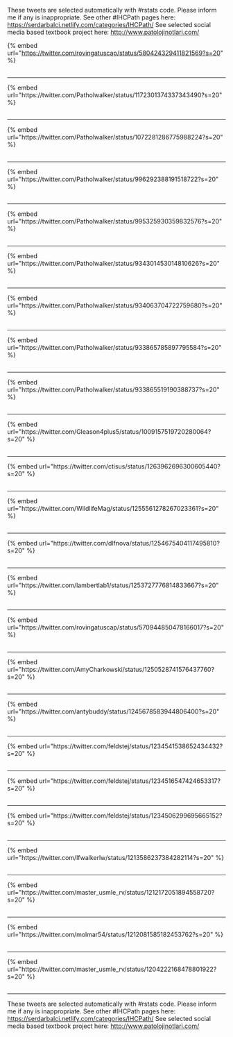 

These tweets are selected automatically with #rstats code. Please inform me if any is inappropriate.
See other #IHCPath pages here: https://serdarbalci.netlify.com/categories/IHCPath/ 
See selected social media based textbook project here: http://www.patolojinotlari.com/

{% embed url="https://twitter.com/rovingatuscap/status/580424329411821569?s=20" %}<br>
<br>
<hr>
{% embed url="https://twitter.com/Patholwalker/status/1172301374337343490?s=20" %}<br>
<br>
<hr>
{% embed url="https://twitter.com/Patholwalker/status/1072281286775988224?s=20" %}<br>
<br>
<hr>
{% embed url="https://twitter.com/Patholwalker/status/996292388191518722?s=20" %}<br>
<br>
<hr>
{% embed url="https://twitter.com/Patholwalker/status/995325930359832576?s=20" %}<br>
<br>
<hr>
{% embed url="https://twitter.com/Patholwalker/status/934301453014810626?s=20" %}<br>
<br>
<hr>
{% embed url="https://twitter.com/Patholwalker/status/934063704722759680?s=20" %}<br>
<br>
<hr>
{% embed url="https://twitter.com/Patholwalker/status/933865785897795584?s=20" %}<br>
<br>
<hr>
{% embed url="https://twitter.com/Patholwalker/status/933865519190388737?s=20" %}<br>
<br>
<hr>
{% embed url="https://twitter.com/Gleason4plus5/status/1009157519720280064?s=20" %}<br>
<br>
<hr>
{% embed url="https://twitter.com/ctisus/status/1263962696300605440?s=20" %}<br>
<br>
<hr>
{% embed url="https://twitter.com/WildlifeMag/status/1255561278267023361?s=20" %}<br>
<br>
<hr>
{% embed url="https://twitter.com/dlfnova/status/1254675404117495810?s=20" %}<br>
<br>
<hr>
{% embed url="https://twitter.com/lambertlab1/status/1253727776814833667?s=20" %}<br>
<br>
<hr>
{% embed url="https://twitter.com/rovingatuscap/status/570944850478166017?s=20" %}<br>
<br>
<hr>
{% embed url="https://twitter.com/AmyCharkowski/status/1250528741576437760?s=20" %}<br>
<br>
<hr>
{% embed url="https://twitter.com/antybuddy/status/1245678583944806400?s=20" %}<br>
<br>
<hr>
{% embed url="https://twitter.com/feldstej/status/1234541538652434432?s=20" %}<br>
<br>
<hr>
{% embed url="https://twitter.com/feldstej/status/1234516547424653317?s=20" %}<br>
<br>
<hr>
{% embed url="https://twitter.com/feldstej/status/1234506299695665152?s=20" %}<br>
<br>
<hr>
{% embed url="https://twitter.com/lfwalkerlw/status/1213586237384282114?s=20" %}<br>
<br>
<hr>
{% embed url="https://twitter.com/master_usmle_rv/status/1212172051894558720?s=20" %}<br>
<br>
<hr>
{% embed url="https://twitter.com/molmar54/status/1212081585182453762?s=20" %}<br>
<br>
<hr>
{% embed url="https://twitter.com/master_usmle_rv/status/1204222168478801922?s=20" %}<br>
<br>
<hr>


These tweets are selected automatically with #rstats code. Please inform me if any is inappropriate.
See other #IHCPath pages here: https://serdarbalci.netlify.com/categories/IHCPath/ 
See selected social media based textbook project here: http://www.patolojinotlari.com/
